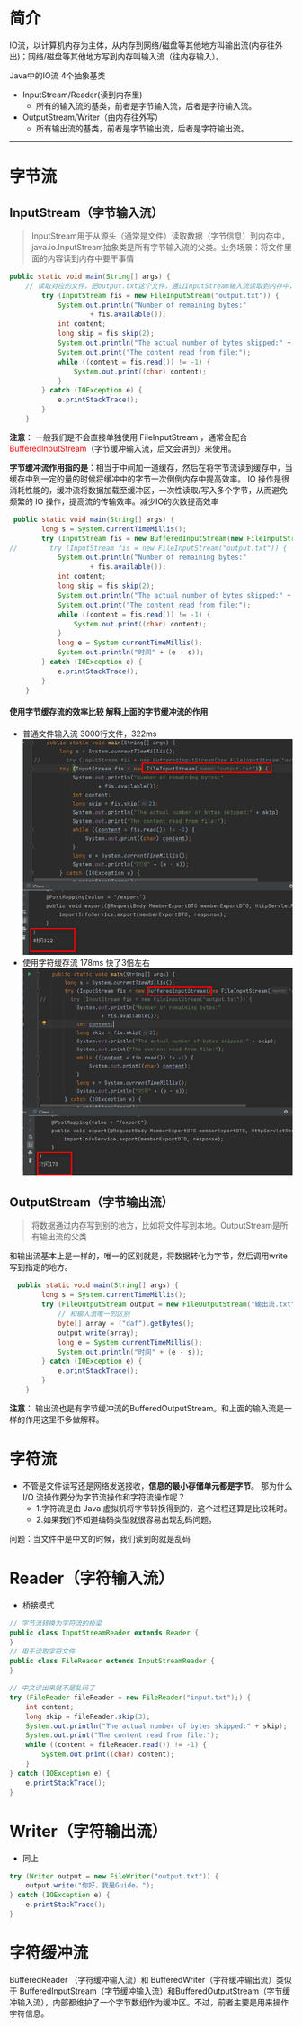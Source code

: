 # 简介
IO流，以计算机内存为主体，从内存到网络/磁盘等其他地方叫输出流(内存往外出)；网络/磁盘等其他地方写到内存叫输入流（往内存输入）。


Java中的IO流 4个抽象基类
- InputStream/Reader(读到内存里)
  - 所有的输入流的基类，前者是字节输入流，后者是字符输入流。
- OutputStream/Writer（由内存往外写）
  - 所有输出流的基类，前者是字节输出流，后者是字符输出流。


---

# 字节流

## InputStream（字节输入流）
> InputStream用于从源头（通常是文件）读取数据（字节信息）到内存中，java.io.InputStream抽象类是所有字节输入流的父类。业务场景：将文件里面的内容读到内存中要干事情



```java
public static void main(String[] args) {
    // 读取对应的文件，把output.txt这个文件，通过InputStream输入流读取到内存中，读取文件的输入流FileInputStream
        try (InputStream fis = new FileInputStream("output.txt")) {
            System.out.println("Number of remaining bytes:"
                    + fis.available());
            int content;
            long skip = fis.skip(2);
            System.out.println("The actual number of bytes skipped:" + skip);
            System.out.print("The content read from file:");
            while ((content = fis.read()) != -1) {
                System.out.print((char) content);
            }
        } catch (IOException e) {
            e.printStackTrace();
        }
    }
```

**注意**：
一般我们是不会直接单独使用 FileInputStream ，通常会配合 <font color="red">BufferedInputStream</font>（字节缓冲输入流，后文会讲到）来使用。


**字节缓冲流作用指的是**：相当于中间加一道缓存，然后在将字节流读到缓存中，当缓存中到一定的量的时候将缓冲中的字节一次倒倒内存中提高效率。
IO 操作是很消耗性能的，缓冲流将数据加载至缓冲区，一次性读取/写入多个字节，从而避免频繁的 IO 操作，提高流的传输效率。减少IO的次数提高效率

```java
 public static void main(String[] args) {
        long s = System.currentTimeMillis();
        try (InputStream fis = new BufferedInputStream(new FileInputStream("output.txt"))) {
//        try (InputStream fis = new FileInputStream("output.txt")) {
            System.out.println("Number of remaining bytes:"
                    + fis.available());
            int content;
            long skip = fis.skip(2);
            System.out.println("The actual number of bytes skipped:" + skip);
            System.out.print("The content read from file:");
            while ((content = fis.read()) != -1) {
                System.out.print((char) content);
            }
            long e = System.currentTimeMillis();
            System.out.println("时间" + (e - s));
        } catch (IOException e) {
            e.printStackTrace();
        }
    }
```


#### 使用字节缓存流的效率比较 解释上面的字节缓冲流的作用
- 普通文件输入流 3000行文件，322ms
![](./img/2023-04-17-14-21-27.png)
- 使用字符缓存流   178ms 快了3倍左右
![](./img/2023-04-17-14-22-43.png)




## OutputStream（字节输出流）
> 将数据通过内存写到别的地方，比如将文件写到本地。OutputStream是所有输出流的父类


和输出流基本上是一样的，唯一的区别就是，将数据转化为字节，然后调用write写到指定的地方。
```java
  public static void main(String[] args) {
        long s = System.currentTimeMillis();
        try (FileOutputStream output = new FileOutputStream("输出流.txt")) {
            // 和输入流唯一的区别
            byte[] array = ("daf").getBytes();
            output.write(array);
            long e = System.currentTimeMillis();
            System.out.println("时间" + (e - s));
        } catch (IOException e) {
            e.printStackTrace();
        }
    }
```

**注意**：
输出流也是有字节缓冲流的BufferedOutputStream。和上面的输入流是一样的作用这里不多做解释。



# 字符流
- 不管是文件读写还是网络发送接收，**信息的最小存储单元都是字节**。 那为什么 I/O 流操作要分为字节流操作和字符流操作呢？
  - 1.字符流是由 Java 虚拟机将字节转换得到的，这个过程还算是比较耗时。
  - 2.如果我们不知道编码类型就很容易出现乱码问题。

问题：当文件中是中文的时候，我们读到的就是乱码



# Reader（字符输入流）
- 桥接模式

```java
// 字节流转换为字符流的桥梁
public class InputStreamReader extends Reader {
}
// 用于读取字符文件
public class FileReader extends InputStreamReader {
}

```

```java
// 中文读出来就不是乱码了
try (FileReader fileReader = new FileReader("input.txt");) {
    int content;
    long skip = fileReader.skip(3);
    System.out.println("The actual number of bytes skipped:" + skip);
    System.out.print("The content read from file:");
    while ((content = fileReader.read()) != -1) {
        System.out.print((char) content);
    }
} catch (IOException e) {
    e.printStackTrace();
}
```

# Writer（字符输出流）

- 同上
```java
try (Writer output = new FileWriter("output.txt")) {
    output.write("你好，我是Guide。");
} catch (IOException e) {
    e.printStackTrace();
}
```



# 字符缓冲流
BufferedReader （字符缓冲输入流）和 BufferedWriter（字符缓冲输出流）类似于 BufferedInputStream（字节缓冲输入流）和BufferedOutputStream（字节缓冲输入流），内部都维护了一个字节数组作为缓冲区。不过，前者主要是用来操作字符信息。
